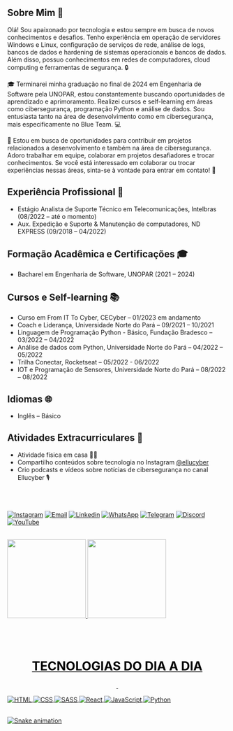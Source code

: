 <!-- MENSAGEM DE BOAS VINDAS -->

## Sobre Mim 🚀

Olá! Sou apaixonado por tecnologia e estou sempre em busca de novos conhecimentos e desafios. Tenho experiência em operação de servidores Windows e Linux, configuração de serviços de rede, análise de logs, bancos de dados e hardening de sistemas operacionais e bancos de dados. Além disso, possuo conhecimentos em redes de computadores, cloud computing e ferramentas de segurança. 🔒

🎓 Terminarei minha graduação no final de 2024 em Engenharia de Software pela UNOPAR, estou constantemente buscando oportunidades de aprendizado e aprimoramento. Realizei cursos e self-learning em áreas como cibersegurança, programação Python e análise de dados. Sou entusiasta tanto na área de desenvolvimento como em cibersegurança, mais especificamente no Blue Team. 💻

🔎 Estou em busca de oportunidades para contribuir em projetos relacionados a desenvolvimento e também na área de cibersegurança. Adoro trabalhar em equipe, colaborar em projetos desafiadores e trocar conhecimentos. Se você está interessado em colaborar ou trocar experiências nessas áreas, sinta-se à vontade para entrar em contato! 🤝

## Experiência Profissional 💼

- Estágio Analista de Suporte Técnico em Telecomunicações, Intelbras (08/2022 – até o momento)
- Aux. Expedição e Suporte & Manutenção de computadores, ND EXPRESS (09/2018 – 04/2022)

## Formação Acadêmica e Certificações 🎓

- Bacharel em Engenharia de Software, UNOPAR (2021 – 2024) 

## Cursos e Self-learning 📚

- Curso em From IT To Cyber, CECyber – 01/2023 em andamento
- Coach e Liderança, Universidade Norte do Pará – 09/2021 – 10/2021
- Linguagem de Programação Python - Básico, Fundação Bradesco – 03/2022 – 04/2022
- Análise de dados com Python, Universidade Norte do Pará – 04/2022 – 05/2022
- Trilha Conectar, Rocketseat – 05/2022 - 06/2022
- IOT e Programação de Sensores, Universidade Norte do Pará – 08/2022 – 08/2022

## Idiomas 🌐

- Inglês – Básico

## Atividades Extracurriculares 🌟

- Atividade física em casa 🏋️‍♀️
- Compartilho conteúdos sobre tecnologia no Instagram [@ellucyber](https://www.instagram.com/ellucyber)
- Crio podcasts e vídeos sobre notícias de cibersegurança no canal Ellucyber 🎙️


<address style="text-align: center;">&nbsp;</address>


<br>

<!-- LINK DAS REDES SOCIAIS -->

[![Instagram](https://img.shields.io/badge/Instagram-E4405F?style=for-the-badge&logo=instagram&logoColor=white)](https://instagram.com/mauriciomholiveira)
[![Email](https://img.shields.io/badge/-Email-%23333?style=for-the-badge&logo=icloud&logoColor=blue)](mailto:mauriciomholiveira@icloud.com)
[![Linkedin](https://img.shields.io/badge/LinkedIn-0077B5?style=for-the-badge&logo=linkedin&logoColor=white)](https://www.linkedin.com/in/mauriciomholiveira)
[![WhatsApp](https://img.shields.io/badge/WhatsApp-25D366?style=for-the-badge&logo=whatsapp&logoColor=white)](https://api.whatsapp.com/send?phone=5548988515644&text=Oi%20Mauricio%2C%20eu%20vim%20pelo%20GitHub)
[![Telegram](https://img.shields.io/badge/Telegram-2CA5E0?style=for-the-badge&logo=telegram&logoColor=white)](https://t.me/mauriciomholiveira)
[![Discord](https://img.shields.io/badge/Discord-7289DA?style=for-the-badge&logo=discord&logoColor=white)](https://discord.com/channels/@me/307634498483388427)
[![YouTube](https://img.shields.io/badge/YouTube-FF0000?style=for-the-badge&logo=youtube&logoColor=white)](https://www.youtube.com/@ellucyber)
<br>
<br>

<!-- DISPLAY STATS E LINGUAGENS MAIS USADAS -->
 <div>
  <a href="https://github.com/mauriciomholiveira">
  <img height="180em" src="https://github-readme-stats.vercel.app/api?username=mauriciomholiveira&show_icons=true&theme=radical&include_all_commits=true&count_private=true"/>
  <img height="180em" src="https://github-readme-stats.vercel.app/api/top-langs/?username=mauriciomholiveira&layout=compact&langs_count=10&theme=radical"/>
</div>
<br>
<br>

<!-- TEXTO DAS TECNOLOGIAS -->

<div style="display: inline_block"><br>
<h1 style="text-align: center;"><span style="color:#000000"><strong>TECNOLOGIAS DO DIA A DIA</strong></span></h1>

<p style="text-align: center;">&nbsp;</p>

<!-- ICONES DAS TECNOLOGIAS -->

  <img align="center" alt="HTML" src="https://img.shields.io/badge/HTML-239120?style=for-the-badge&logo=html5&logoColor=white">
  <img align="center" alt="CSS" src="https://img.shields.io/badge/CSS-239120?&style=for-the-badge&logo=css3&logoColor=white">
  <img align="center" alt="SASS" src="https://img.shields.io/badge/Sass-CC6699?style=for-the-badge&logo=sass&logoColor=white">
  <img align="center" alt="React" src="https://img.shields.io/badge/React-20232A?style=for-the-badge&logo=react&logoColor=61DAFB">
  <img align="center" alt="JavaScript" src="https://img.shields.io/badge/JavaScript-F7DF1E?style=for-the-badge&logo=javascript&logoColor=black">
  <img align="center" alt="Python" src="https://img.shields.io/badge/Python-14354C?style=for-the-badge&logo=python&logoColor=white">
</div>
 
 <br>
  
  ![Snake animation](https://github.com/mauriciomholiveira/mauriciomholiveira/blob/output/github-contribution-grid-snake.svg)
